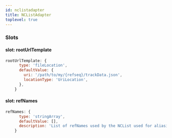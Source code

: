 ```yaml
---
id: nclistadapter
title: NCListAdapter
toplevel: true
---
```


### Slots

#### slot: rootUrlTemplate

```js
rootUrlTemplate: {
      type: 'fileLocation',
      defaultValue: {
        uri: '/path/to/my/{refseq}/trackData.json',
        locationType: 'UriLocation',
      },
    }
```

#### slot: refNames

```js
refNames: {
      type: 'stringArray',
      defaultValue: [],
      description: 'List of refNames used by the NCList used for aliasing',
    }
```
